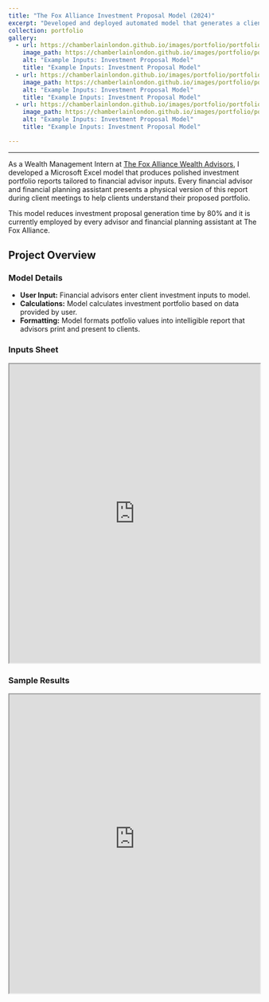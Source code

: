 ```yaml
---
title: "The Fox Alliance Investment Proposal Model (2024)"
excerpt: "Developed and deployed automated model that generates a client investment portfolio based on financial advisor input"
collection: portfolio
gallery:
  - url: https://chamberlainlondon.github.io/images/portfolio/portfolio-4/IPA1.png
    image_path: https://chamberlainlondon.github.io/images/portfolio/portfolio-4/IPA1.png
    alt: "Example Inputs: Investment Proposal Model"
    title: "Example Inputs: Investment Proposal Model"
  - url: https://chamberlainlondon.github.io/images/portfolio/portfolio-4/IPA2.png
    image_path: https://chamberlainlondon.github.io/images/portfolio/portfolio-4/IPA2.png
    alt: "Example Inputs: Investment Proposal Model"
    title: "Example Inputs: Investment Proposal Model"
  - url: https://chamberlainlondon.github.io/images/portfolio/portfolio-4/IPA3.png
    image_path: https://chamberlainlondon.github.io/images/portfolio/portfolio-4/IPA3.png
    alt: "Example Inputs: Investment Proposal Model"
    title: "Example Inputs: Investment Proposal Model"

---
```

------


As a Wealth Management Intern at [The Fox Alliance Wealth Advisors](https://www.foxalliancewealth.com), I developed a Microsoft Excel model that produces polished investment portfolio reports tailored to financial advisor inputs. Every financial advisor and financial planning assistant presents a physical version of this report during client meetings to help clients understand their proposed portfolio.

This model reduces investment proposal generation time by 80% and it is currently employed by every advisor and financial planning assistant at The Fox Alliance.

## Project Overview

### Model Details

- **User Input:** Financial advisors enter client investment inputs to model.
- **Calculations:** Model calculates investment portfolio based on data provided by user.
- **Formatting:** Model formats potfolio values into intelligible report that advisors print and present to clients.

### Inputs Sheet

<iframe
    src="https://utexas-my.sharepoint.com/:x:/g/personal/lcc2763_my_utexas_edu/EXE_H4_6Vh1PlXK3rgyVJJoBEaiAKOYxoPCgAh1FT1Vx9g?e=fHRv6G&action=embedview&wdbipreview=true&wdHideSheetTabs=true&wdAllowInteractivity=True& Item=PivotTable1& ActiveCell=B4&wdHideGridlines=True &wdHideHeaders=True& wdDownloadButton=True"
    width="100%"
    height="600px"
></iframe>

### Sample Results

<iframe
      src="https://chamberlainlondon.github.io/images/portfolio/portfolio-4/Doe_Investment_Proposal.pdf"
      width="100%"
      height="600px"
></iframe>

